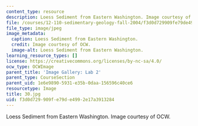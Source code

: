 ```yaml
---
content_type: resource
description: Loess Sediment from Eastern Washington. Image courtesy of OCW.
file: /courses/12-110-sedimentary-geology-fall-2004/f3d0d729909fe79de4992e17a3913284_30.jpg
file_type: image/jpeg
image_metadata:
  caption: Loess Sediment from Eastern Washington.
  credit: Image courtesy of OCW.
  image-alt: Loess Sediment from Eastern Washington.
learning_resource_types: []
license: https://creativecommons.org/licenses/by-nc-sa/4.0/
ocw_type: OCWImage
parent_title: 'Image Gallery: Lab 2'
parent_type: CourseSection
parent_uid: 1e6e9890-5931-e35b-0daa-156596c40ce6
resourcetype: Image
title: 30.jpg
uid: f3d0d729-909f-e79d-e499-2e17a3913284
---
```

Loess Sediment from Eastern Washington. Image courtesy of OCW.